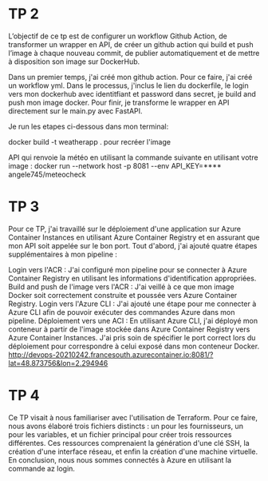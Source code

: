 # TP 2
L’objectif de ce tp est de configurer un workflow Github Action, de transformer un wrapper en API,
de créer un github action qui build et push l’image à chaque nouveau commit, 
de publier automatiquement et de mettre à disposition son image sur DockerHub. 

Dans un premier temps, j'ai créé mon github action. Pour ce faire, j'ai créé un workflow yml. 
Dans le processus, j'inclus le lien du dockerfile, le login vers mon dockerhub avec identitfiant
et password dans secret, je build and push mon image docker. Pour finir, je transforme le 
wrapper en API directement sur le main.py avec FastAPI.

Je run les etapes ci-dessous dans mon terminal: 

docker build -t weatherapp . pour recréer l'image


API qui renvoie la météo en utilisant la commande suivante en utilisant votre image :
docker run --network host -p 8081 --env API_KEY=**** angele745/meteocheck
# TP 3
Pour ce TP, j'ai travaillé sur le déploiement d'une application sur Azure Container Instances en utilisant Azure Container Registry et en assurant que mon API soit appelée sur le bon port. Tout d'abord, j'ai ajouté quatre étapes supplémentaires à mon pipeline :

Login vers l'ACR : J'ai configuré mon pipeline pour se connecter à Azure Container Registry en utilisant les informations d'identification appropriées.
Build and push de l'image vers l'ACR : J'ai veillé à ce que mon image Docker soit correctement construite et poussée vers Azure Container Registry.
Login vers l'Azure CLI : J'ai ajouté une étape pour me connecter à Azure CLI afin de pouvoir exécuter des commandes Azure dans mon pipeline.
Déploiement vers une ACI : En utilisant Azure CLI, j'ai déployé mon conteneur à partir de l'image stockée dans Azure Container Registry vers Azure Container Instances. J'ai pris soin de spécifier le port correct lors du déploiement pour correspondre à celui exposé dans mon conteneur Docker.
http://devops-20210242.francesouth.azurecontainer.io:8081/?lat=48.873756&lon=2.294946

# TP 4

Ce TP visait à nous familiariser avec l'utilisation de Terraform. Pour ce faire, nous avons élaboré trois fichiers distincts : un pour les fournisseurs, un pour les variables, et un fichier principal pour créer trois ressources différentes. Ces ressources comprenaient la génération d'une clé SSH, la création d'une interface réseau, et enfin la création d'une machine virtuelle. En conclusion, nous nous sommes connectés à Azure en utilisant la commande az login.
